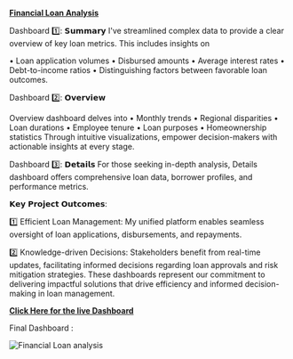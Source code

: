 **[Financial Loan Analysis](https://www.novypro.com/profile_projects/nileshjhalani?Popup=memberProject&Data=1715255407644x453209495416400500)**

Dashboard 1️⃣: 𝗦𝘂𝗺𝗺𝗮𝗿𝘆 
I've streamlined complex data to provide a clear overview of key loan metrics. This includes insights on 

• Loan application volumes
• Disbursed amounts
• Average interest rates
• Debt-to-income ratios 
• Distinguishing factors between favorable loan outcomes.

Dashboard 2️⃣: 𝗢𝘃𝗲𝗿𝘃𝗶𝗲𝘄 

Overview dashboard delves into 
• Monthly trends
• Regional disparities
• Loan durations
• Employee tenure
• Loan purposes
• Homeownership statistics
Through intuitive visualizations, empower decision-makers with actionable insights at every stage.

Dashboard 3️⃣: 𝗗𝗲𝘁𝗮𝗶𝗹𝘀
For those seeking in-depth analysis, Details dashboard offers comprehensive loan data, borrower profiles, and performance metrics.

𝗞𝗲𝘆 𝗣𝗿𝗼𝗷𝗲𝗰𝘁 𝗢𝘂𝘁𝗰𝗼𝗺𝗲𝘀:

1️⃣ Efficient Loan Management: My unified platform enables seamless oversight of loan applications, disbursements, and repayments.

2️⃣ Knowledge-driven Decisions: Stakeholders benefit from real-time updates, facilitating informed decisions regarding loan approvals and risk mitigation strategies.
These dashboards represent our commitment to delivering impactful solutions that drive efficiency and informed decision-making in loan management.

**[Click Here for the live Dashboard](https://www.novypro.com/profile_projects/nileshjhalani?Popup=memberProject&Data=1715255407644x453209495416400500)**

Final Dashboard : 

![Financial Loan analysis ](https://github.com/nileshjhalani/Financial_Loan_Analysis_Dashboard_PowerBI/assets/115102638/42def96e-2eee-4953-89c6-cceeee5986b7)
